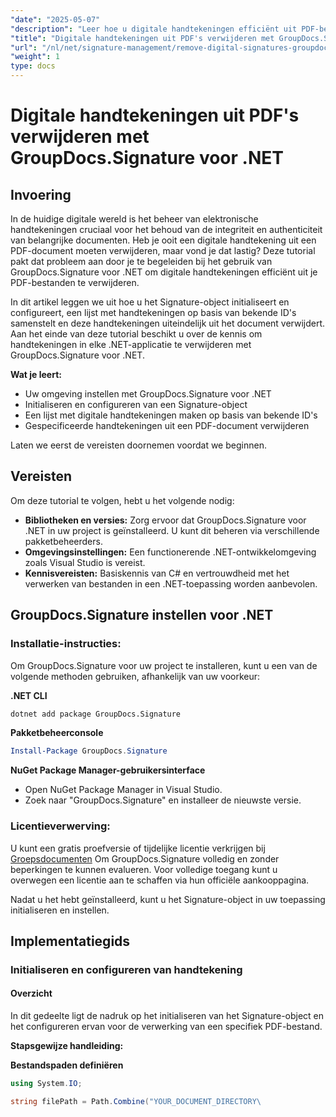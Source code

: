 ```yaml
---
"date": "2025-05-07"
"description": "Leer hoe u digitale handtekeningen efficiënt uit PDF-bestanden verwijdert met GroupDocs.Signature voor .NET. Deze stapsgewijze handleiding behandelt de installatie-, configuratie- en verwijderingsprocessen."
"title": "Digitale handtekeningen uit PDF's verwijderen met GroupDocs.Signature voor .NET"
"url": "/nl/net/signature-management/remove-digital-signatures-groupdocs-dotnet-pdf/"
"weight": 1
type: docs
---
```

# Digitale handtekeningen uit PDF's verwijderen met GroupDocs.Signature voor .NET

## Invoering

In de huidige digitale wereld is het beheer van elektronische handtekeningen cruciaal voor het behoud van de integriteit en authenticiteit van belangrijke documenten. Heb je ooit een digitale handtekening uit een PDF-document moeten verwijderen, maar vond je dat lastig? Deze tutorial pakt dat probleem aan door je te begeleiden bij het gebruik van GroupDocs.Signature voor .NET om digitale handtekeningen efficiënt uit je PDF-bestanden te verwijderen.

In dit artikel leggen we uit hoe u het Signature-object initialiseert en configureert, een lijst met handtekeningen op basis van bekende ID's samenstelt en deze handtekeningen uiteindelijk uit het document verwijdert. Aan het einde van deze tutorial beschikt u over de kennis om handtekeningen in elke .NET-applicatie te verwijderen met GroupDocs.Signature voor .NET.

**Wat je leert:**
- Uw omgeving instellen met GroupDocs.Signature voor .NET
- Initialiseren en configureren van een Signature-object
- Een lijst met digitale handtekeningen maken op basis van bekende ID's
- Gespecificeerde handtekeningen uit een PDF-document verwijderen

Laten we eerst de vereisten doornemen voordat we beginnen.

## Vereisten

Om deze tutorial te volgen, hebt u het volgende nodig:

- **Bibliotheken en versies:** Zorg ervoor dat GroupDocs.Signature voor .NET in uw project is geïnstalleerd. U kunt dit beheren via verschillende pakketbeheerders.
- **Omgevingsinstellingen:** Een functionerende .NET-ontwikkelomgeving zoals Visual Studio is vereist.
- **Kennisvereisten:** Basiskennis van C# en vertrouwdheid met het verwerken van bestanden in een .NET-toepassing worden aanbevolen.

## GroupDocs.Signature instellen voor .NET

### Installatie-instructies:

Om GroupDocs.Signature voor uw project te installeren, kunt u een van de volgende methoden gebruiken, afhankelijk van uw voorkeur:

**.NET CLI**
```bash
dotnet add package GroupDocs.Signature
```

**Pakketbeheerconsole**
```powershell
Install-Package GroupDocs.Signature
```

**NuGet Package Manager-gebruikersinterface**
- Open NuGet Package Manager in Visual Studio.
- Zoek naar "GroupDocs.Signature" en installeer de nieuwste versie.

### Licentieverwerving:

U kunt een gratis proefversie of tijdelijke licentie verkrijgen bij [Groepsdocumenten](https://purchase.groupdocs.com/temporary-license/) Om GroupDocs.Signature volledig en zonder beperkingen te kunnen evalueren. Voor volledige toegang kunt u overwegen een licentie aan te schaffen via hun officiële aankooppagina.

Nadat u het hebt geïnstalleerd, kunt u het Signature-object in uw toepassing initialiseren en instellen.

## Implementatiegids

### Initialiseren en configureren van handtekening

#### Overzicht
In dit gedeelte ligt de nadruk op het initialiseren van het Signature-object en het configureren ervan voor de verwerking van een specifiek PDF-bestand.

**Stapsgewijze handleiding:**

**Bestandspaden definiëren**
```csharp
using System.IO;

string filePath = Path.Combine("YOUR_DOCUMENT_DIRECTORY\